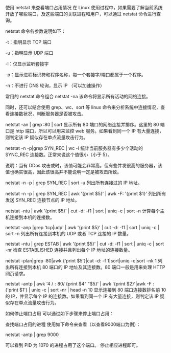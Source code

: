 使用 netstat 来查看端口占用情况
在 Linux 使用过程中，如果需要了解当前系统开放了哪些端口，及这些端口的关联进程和用户，可以通过 netstat 命令进行查询。

netstat 命令各参数说明如下：

-t：指明显示 TCP 端口

-u：指明显示 UDP 端口

-l：仅显示监听套接字

-p：显示进程标识符和程序名称，每一个套接字/端口都属于一个程序。

-n：不进行 DNS 轮询，显示 IP （可以加速操作）

常用的 netstat 命令组合
netstat -na
该命令将显示所有活动的网络连接。

同时，还可以结合使用 grep、wc、sort 等 linux 命令来分析系统中连接情况，查看连接数状况，判断服务器是否被攻击。

 

netstat -an | grep :80 | sort
显示所有 80 端口的网络连接并排序。这里的 80 端口是 http 端口，所以可以用来监控 web 服务。如果看到同一个 IP 有大量连接，则判定该 IP 疑似存在单点流量攻击行为。

 

netstat -n -p|grep SYN_REC | wc -l
统计当前服务器有多少个活动的 SYNC_REC 连接数。正常来说这个值很小（小于 5）。

说明：当有 DDos 攻击或时，该值可能会非常高。但有些并发很高的服务器，该值也确实很高，因此该很高并不能说明一定是被攻击所致。

 

netstat -n -p | grep SYN_REC | sort -u
列出所有连接过的 IP 地址。

 

netstat -n -p | grep SYN_REC | awk '{print $5}' | awk -F: '{print $1}'
列出所有发送 SYN_REC 连接节点的 IP 地址。

 

netstat -ntu | awk '{print $5}' | cut -d: -f1 | sort | uniq -c | sort -n
计算每个主机连接到本机的连接数。

 

netstat -anp |grep 'tcp|udp' | awk '{print $5}' | cut -d: -f1 | sort | uniq -c | sort -n
列出所有连接到本机的 UDP 或者 TCP 连接的 IP 数量。

 

netstat -ntu | grep ESTAB | awk '{print $5}' | cut -d: -f1 | sort | uniq -c | sort -nr
检查 ESTABLISHED 连接并且列出每个 IP 地址的连接数量。

 

netstat -plan|grep :80|awk {'print $5'}|cut -d: -f 1|sort|uniq -c|sort -nk 1
列出所有连接到本机 80 端口的 IP 地址及其连接数。80 端口一般是用来处理 HTTP 网页请求。

 

netstat -antp | awk '$4 ~ /:80$/ {print $4" "$5}' | awk '{print $2}'|awk -F : {'print $1'} | uniq -c | sort -nr | head -n 10
显示连接到 80 端口连接数排名前 10 的 IP，并显示每个 IP 的连接数。如果看到同一个 IP 有大量连接，则判定该 IP 疑似存在单点流量攻击行为。

如何停止端口占用
可以通过如下步骤来停止端口占用：

查找端口占用的进程
使用如下命令来查看（以查看9000端口为例）：

netstat -antp | grep 9000

可以看到 PID 为 1070 的进程占用了这个端口。
停止相应进程即可。